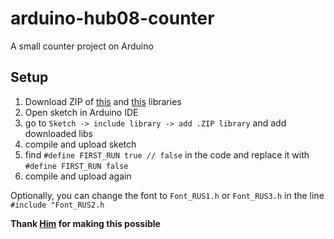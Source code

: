# arduino-hub08-counter
A small counter project on Arduino

## Setup

1. Download ZIP of [this](https://github.com/PaulStoffregen/TimerOne )  and [this](https://github.com/emgoz/HUB08SPI) libraries
2. Open sketch in Arduino IDE
3. go to ```Sketch -> include library -> add .ZIP library``` and add downloaded libs
4. compile and upload sketch
5. find ```#define FIRST_RUN true // false``` in the code and replace it with ```#define FIRST_RUN false```
6. compile and upload again

Optionally, you can change the font to ```Font_RUS1.h``` or ```Font_RUS3.h``` in the line ```#include "Font_RUS2.h```

**Thank [Him](https://www.drive2.ru/c/490697746899009800/) for making this possible**
